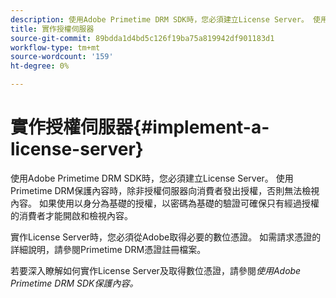```yaml
---
description: 使用Adobe Primetime DRM SDK時，您必須建立License Server。 使用Primetime DRM保護內容時，除非授權伺服器向消費者發出授權，否則無法檢視內容。 如果使用以身分為基礎的授權，以密碼為基礎的驗證可確保只有經過授權的消費者才能開啟和檢視內容。
title: 實作授權伺服器
source-git-commit: 89bdda1d4bd5c126f19ba75a819942df901183d1
workflow-type: tm+mt
source-wordcount: '159'
ht-degree: 0%

---
```



# 實作授權伺服器{#implement-a-license-server}

使用Adobe Primetime DRM SDK時，您必須建立License Server。 使用Primetime DRM保護內容時，除非授權伺服器向消費者發出授權，否則無法檢視內容。 如果使用以身分為基礎的授權，以密碼為基礎的驗證可確保只有經過授權的消費者才能開啟和檢視內容。

實作License Server時，您必須從Adobe取得必要的數位憑證。 如需請求憑證的詳細說明，請參閱Primetime DRM憑證註冊檔案。

若要深入瞭解如何實作License Server及取得數位憑證，請參閱*使用Adobe Primetime DRM SDK保護內容。*
